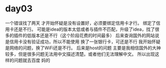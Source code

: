 # day03
一个错误找了两天
才开始怀疑是没有设置好，必须要绑定信用卡才行。
绑定了信用卡还是不行。
可能是idea的版本太低或者与插件不匹配，升级了idea，找了很多的插件的低版本还是不行（这个阶段花费的时间最多）
后来查询国外的网站说是信用卡没有验证成功，所以不能使用
换了一张银行卡，可还是不行
我开始怀疑是网络的问题，换了WiFi还是不行。
后来是host的问题
主要是我相信国外的大神较多，但是很多问题无法用中文描述清楚。或者他们无法理解中文。
所以出现这样的问题就去百度
妈的
